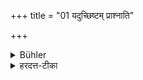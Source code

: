 +++
title = "01 यदुच्छिष्टम् प्राश्नाति"

+++

<details><summary>Bühler</summary>

1. And (having done so) eat what is left.
</details>

<details><summary>हरदत्त-टीका</summary>

## सूत्रम्  
यदुच्छिष्टं प्राश्ञाति ॥ १॥  
### टिप्पनी
अनुवादेषु सर्वत्र विधिः कल्प्यते । तं भोजयेत् । भोजयित्वा तस्योच्छिष्टं प्राश्नीयात् प्राश्नाति । ञकारोऽपाठश्छन्दसो वा, 'शादि'ति चुत्वप्रतिषेधात् ॥ ४५ ॥ १ ॥
</details>
